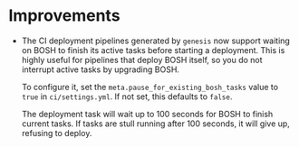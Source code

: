# Improvements

- The CI deployment pipelines generated by `genesis` now support waiting on BOSH to finish
  its active tasks before starting a deployment. This is highly useful for pipelines that
  deploy BOSH itself, so you do not interrupt active tasks by upgrading BOSH.

  To configure it, set the `meta.pause_for_existing_bosh_tasks` value to `true` in
  `ci/settings.yml`. If not set, this defaults to `false`.

  The deployment task will wait up to 100 seconds for BOSH to finish current tasks.
  If tasks are stull running after 100 seconds, it will give up, refusing to deploy.
